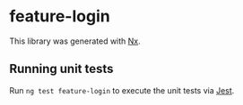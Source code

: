 # feature-login

This library was generated with [Nx](https://nx.dev).

## Running unit tests

Run `ng test feature-login` to execute the unit tests via [Jest](https://jestjs.io).
